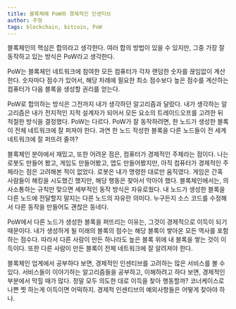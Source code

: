 ```yaml
---
title: 블록체예 PoW와 경제적인 인센티브
author: 주형
tags: blockchain, bitcoin, PoW
---
```


블록체인의 핵심은 합의라고 생각한다. 여러 합의 방법이 있을 수 있지만, 그중 가장 잘 동작하고 있는 방식은 PoW라고 생각한다.

PoW는 블록체인 네트워크에 참여한 모든 컴퓨터가 각자 랜덤한 숫자를 끊임없이 계산한다. 숫자마다 점수가 있어서, 해당 차례에 필요한 최소 점수보다 높은 점수를 계산하는 컴퓨터가 다음 블록을 생성할 권리를 얻는다.

PoW로 합의하는 방식은 그전까지 내가 생각하던 알고리즘과 달랐다. 내가 생각하는 알고리즘은 내가 전지적인 지적 설계자가 되어서 모든 요소의 트레이드오프를 고려한 뒤 적절한 방식을 결정했다. PoW는 다르다. PoW가 잘 동작하려면, 한 노드가 생성한 블록이 전체 네트워크에 잘 퍼져야 한다. 과연 한 노드 작성한 블록을 다른 노드들이 전 세계 네트워크에 잘 퍼뜨려 줄까?

블록체인 분야에서 재밌고, 또한 어려운 점은, 컴퓨터가 경제적인 주체라는 점이다. 나는 로봇도 만들어 봤고, 게임도 만들어봤고, 앱도 만들어봤지만, 아직 컴퓨터가 경제적인 주체라는 점은 고려해본 적이 없었다. 로봇은 내가 명령한 대로만 움직였다. 게임은 간혹 사람들이 해킹을 시도했긴 했지만, 해당 행동은 찾아서 막아야 했다. 블록체인에서는, 의사소통하는 규칙만 맞으면 세부적인 동작 방식은 자유로웠다. 내 노드가 생성한 블록을 다른 노드에 전달할지 말지는 다른 노드의 자유란 의미다. 누구든지 소스 코드를 수정해서 다른 동작을 만들어도 괜찮은 동네다.

PoW에서 다른 노드가 생성한 블록을 퍼뜨리는 이유는, 그것이 경제적으로 이득이 되기 때문이다. 내가 생성하게 될 미래의 블록의 점수는 해당 블록이 쌓아온 모든 역사를 포함하는 점수다.
따라서 다른 사람이 만든 하나라도 높은 블록 위에 내 블록을 쌓는 것이 이득이다. 또한 다른 사람이 만든 블록이 전체 네트워크에 잘 알려져야 한다.

블록체인 업계에서 공부하다 보면, 경제적인 인센티브를 고려하는 많은 서비스를 볼 수 있다. 서비스들이 이야기하는 알고리즘들을 공부하고, 이해하려고 하다 보면, 경제적인 부분에서 막힐 때가 많다. 정말 모두 의도한 대로 이득을 찾아 행동할까? 코너케이스로 나쁜 찟 하는게 이득이면 어떡하지. 경제적 인센티브의 예외사항들은 어떻게 찾아야 하나.



